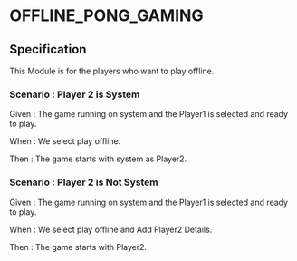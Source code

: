# OFFLINE_PONG_GAMING

## Specification

This Module is for the players who want to play offline.

### Scenario : Player 2 is System

Given : The game running on system and the Player1 is selected and ready to play.

When : We select play offline.

Then : The game starts with system as Player2.

### Scenario : Player 2 is Not System

Given : The game running on system and the Player1 is selected and ready to play.

When : We select play offline and Add Player2 Details.

Then : The game starts with Player2.
